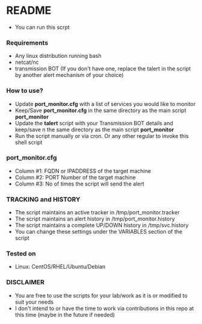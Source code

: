 # README #

* You can run this scrpt

### Requirements ###

* Any linux distribution running bash 
* netcat/nc 
* transmission BOT (If you don't have one, replace the talert in the script by another alert mechanism of your choice)

### How to use? ###
* Update **port_monitor.cfg** with a list of services you would like to monitor
* Keep/Save **port_monitor.cfg** in the same directory as the main script **port_monitor** 
* Update the **talert** script with your Transmission BOT details and keep/save n the same directory as the main script **port_monitor**
* Run the script manually or via cron. Or any other regular to invoke this shell script

### port_monitor.cfg ###
* Column #1: FQDN or IPADDRESS of the target machine
* Column #2: PORT Number of the target machine 
* Column #3: No of times the script will send the alert

### TRACKING and HISTORY ###
* The script maintains an active tracker in /tmp/port_monitor.tracker
* The script maintains an alert history in /tmp/port_monitor.history
* The script maintains a complete UP/DOWN history in /tmp/svc.history
* You can change these settings under the VARIABLES section of the script

### Tested on ###
* Linux: CentOS/RHEL/Ubuntu/Debian

### DISCLAIMER ###
* You are free to use the scripts for your lab/work as it is or modified to suit your needs
* I don't intend to or have the time to work via contributions in this repo at this time (maybe in the future if needed)



